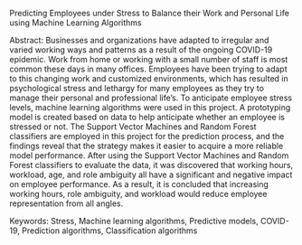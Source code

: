 Predicting Employees under Stress to Balance their Work and Personal Life using Machine Learning Algorithms

Abstract: Businesses and organizations have adapted to irregular and varied working ways and patterns as a result of the ongoing COVID-19 epidemic. Work from home or working with a small number of staff is most common these days in many offices. Employees have been trying to adapt to this changing work and customized environments, which has resulted in psychological stress and lethargy for many employees as they try to manage their personal and professional life’s. To anticipate employee stress levels, machine learning algorithms were used in this project. A prototyping model is created based on data to help anticipate whether an employee is stressed or not. The Support Vector Machines and Random Forest classifiers are employed in this project for the prediction process, and the findings reveal that the strategy makes it easier to acquire a more reliable model performance. After using the Support Vector Machines and Random Forest classifiers to evaluate the data, it was discovered that working hours, workload, age, and role ambiguity all have a significant and negative impact on employee performance. As a result, it is concluded that increasing working hours, role ambiguity, and workload would reduce employee representation from all angles.

Keywords: Stress, Machine learning algorithms, Predictive models, COVID-19, Prediction algorithms, Classification algorithms
